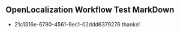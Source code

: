 ## OpenLocalization Workflow Test MarkDown
* 21c1316e-6790-4561-9ec1-02ddd6379276 thanks!

<!--HONumber=Jan17_HO1-->


